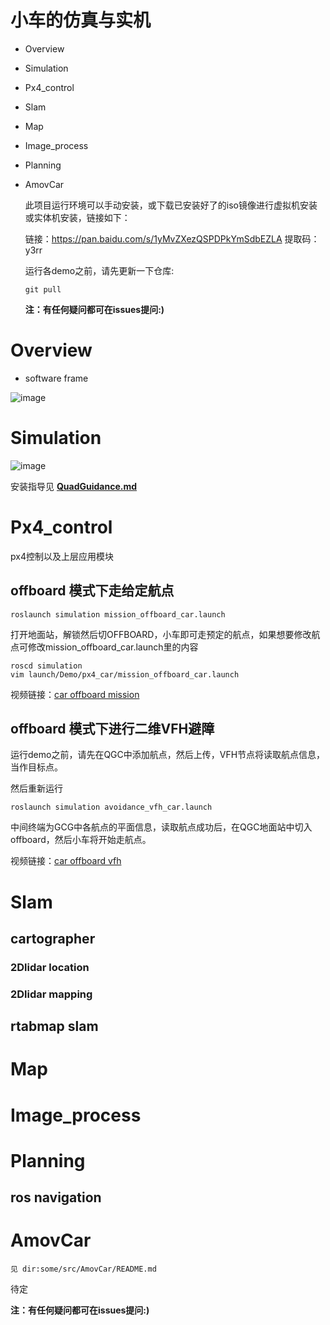  # **小车的仿真与实机**

- Overview

- Simulation

- Px4_control

- Slam

- Map

- Image_process

- Planning

- AmovCar

  此项目运行环境可以手动安装，或下载已安装好了的iso镜像进行虚拟机安装或实体机安装，链接如下：

  链接：https://pan.baidu.com/s/1yMvZXezQSPDPkYmSdbEZLA
  提取码：y3rr

  运行各demo之前，请先更新一下仓库:

  ```
  git pull
  ```
  **注：有任何疑问都可在issues提问:)**


# Overview

- software frame

![image](http://files.amovauto.com:8088/group1/default/20191208/14/41/1/sofe_frame.png)

# Simulation

![image](http://files.amovauto.com:8088/group1/default/20200301/01/09/1/carModer.png)

安装指导见   [**QuadGuidance.md**](./QuadGuidance.md)

# Px4_control

px4控制以及上层应用模块

## offboard 模式下走给定航点

```
roslaunch simulation mission_offboard_car.launch
```

打开地面站，解锁然后切OFFBOARD，小车即可走预定的航点，如果想要修改航点可修改mission_offboard_car.launch里的内容

```
roscd simulation
vim launch/Demo/px4_car/mission_offboard_car.launch
```

视频链接：[car offboard mission](https://www.bilibili.com/video/av92790324)

## offboard 模式下进行二维VFH避障

运行demo之前，请先在QGC中添加航点，然后上传，VFH节点将读取航点信息，当作目标点。

然后重新运行

```
roslaunch simulation avoidance_vfh_car.launch
```

中间终端为GCG中各航点的平面信息，读取航点成功后，在QGC地面站中切入offboard，然后小车将开始走航点。

视频链接：[car offboard vfh](https://www.bilibili.com/video/av97713134/)



# Slam


## cartographer
### 2Dlidar location

### 2Dlidar mapping

## rtabmap slam
# Map

# Image_process
# Planning

## ros navigation



# AmovCar

```
见 dir:some/src/AmovCar/README.md
```



待定

  **注：有任何疑问都可在issues提问:)**
